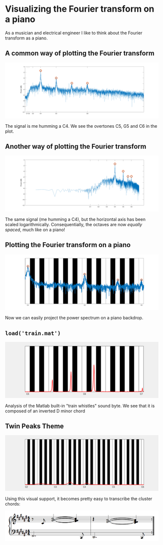 # Visualizing the Fourier transform on a piano
As a musician and electrical engineer I like to think about the Fourier transform as a piano.

## A common way of plotting the Fourier transform
![](pngs/c-linear-freq.png)

The signal is me humming a C4. We see the overtones C5, G5 and C6 in the plot.

## Another way of plotting the Fourier transform
![](pngs/c-log-freq.png)

The same signal (me humming a C4), but the horizontal axis has been scaled logarithmically. Consequentially, the octaves are now *equally spaced*, much like on a piano!

## Plotting the Fourier transform on a piano
![](pngs/c-piano.png)

Now we can easily project the power spectrum on a piano backdrop.

## `load('train.mat')`
![](gifs/train.gif)

Analysis of the Matlab built-in "train whistles" sound byte. We see that it is composed of an inverted D minor chord

## Twin Peaks Theme
![](gifs/twin-peaks.gif)

Using this visual support, it becomes pretty easy to transcribe the cluster chords:

![](pngs/twin-peaks.png)
